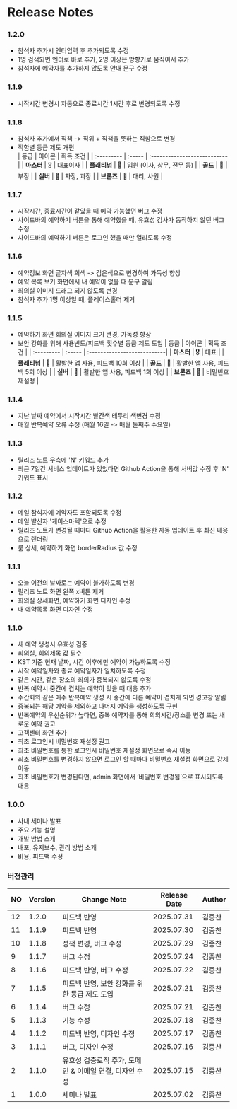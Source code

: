 # Release Notes

### 1.2.0
- 참석자 추가시 엔터입력 후 추가되도록 수정 
- 1명 검색되면 엔터로 바로 추가, 2명 이상은 방향키로 움직여서 추가
- 참석자에 예약자를 추가하지 않도록 안내 문구 수정

### 1.1.9
- 시작시간 변경시 자동으로 종료시간 1시간 후로 변경되도록 수정

### 1.1.8
- 참석자 추가에서 직책 -> 직위 + 직책을 뜻하는 직함으로 변경 
- 직함별 등급 제도 개편  
    | 등급        | 아이콘   | 획득 조건                     |
    | :--------- | :----- | :---------------------------|
    | **마스터**  | 🎖️      | 대표이사                      |
    | **플래티넘** | 🏅     | 임원 (이사, 상무, 전무 등)       |
    | **골드**    | 🥇     | 부장                         |
    | **실버**    | 🥈     | 차장, 과장                    |
    | **브론즈**   | 🥉     | 대리, 사원                    |

### 1.1.7
- 시작시간, 종료시간이 같았을 때 예약 가능했던 버그 수정 
- 사이드바의 예약하기 버튼을 통해 예약했을 때, 유효성 검사가 동작하지 않던 버그 수정
- 사이드바의 예약하기 버튼은 로그인 했을 때만 열리도록 수정 

### 1.1.6 
- 예약정보 화면 글자색 회색 -> 검은색으로 변경하여 가독성 향상
- 예약 목록 보기 화면에서 내 예약이 없을 때 문구 알림
- 회의실 이미지 드래그 되지 않도록 변경 
- 참석자 추가 1명 이상일 때, 플레이스홀더 제거 

### 1.1.5 
- 예약하기 화면 회의실 이미지 크기 변경, 가독성 향상
- 보안 강화를 위해 사용빈도/피드백 횟수별 등급 제도 도입
    | 등급        | 아이콘   | 획득 조건                     |
    | :--------- | :----- | :---------------------------|
    | **마스터**  | 🎖️      | 대표                        |
    | **플래티넘** | 🏅     | 활발한 앱 사용, 피드백 10회 이상   |
    | **골드**    | 🥇     | 활발한 앱 사용, 피드백 5회 이상    |
    | **실버**    | 🥈     | 활발한 앱 사용, 피드백 1회 이상    |
    | **브론즈**   | 🥉     | 비밀번호 재설정                 |

### 1.1.4

- 지난 날짜 예약에서 시작시간 빨간색 테두리 색변경 수정 
- 매월 반복예약 오류 수정 (매월 16일 -> 매월 둘째주 수요일)

### 1.1.3

- 릴리즈 노트 우측에 'N' 키워드 추가 
- 최근 7일간 서비스 업데이트가 있었다면 Github Action을 통해 서버값 수정 후 'N' 키워드 표시

### 1.1.2

- 메일 참석자에 예약자도 포함되도록 수정 
- 메일 발신자 '케이스마텍'으로 수정  
- 릴리즈 노트가 변경될 때마다 Github Action을 활용한 자동 업데이트 후 최신 내용으로 렌더링
- 룸 상세, 예약하기 화면 borderRadius 값 수정 

### 1.1.1

- 오늘 이전의 날짜로는 예약이 불가하도록 변경 
- 릴리즈 노트 화면 왼쪽 x버튼 제거 
- 회의실 상세화면, 예약하기 화면 디자인 수정 
- 내 예약목록 화면 디자인 수정 

### 1.1.0

- 새 예약 생성시 유효성 검증
- 회의실, 회의제목 값 필수
- KST 기준 현재 날짜, 시간 이후에만 예약이 가능하도록 수정
- 시작 예약일자와 종료 예약일자가 일치하도록 수정
- 같은 시간, 같은 장소의 회의가 중복되지 않도록 수정
- 반복 예약시 중간에 겹치는 예약이 있을 때 대응 추가
- 주간회의 같은 매주 반복예약 생성 시 중간에 다른 예약이 겹치게 되면 경고창 알림
- 중복되는 해당 예약을 제외하고 나머지 예약을 생성하도록 구현
- 반복예약의 우선순위가 높다면, 중복 예약자를 통해 회의시간/장소를 변경 또는 새로운 예약 권고
- 고객센터 화면 추가
- 최초 로그인시 비밀번호 재설정 권고
- 최초 비밀번호를 통한 로그인시 비밀번호 재설정 화면으로 즉시 이동
- 최초 비밀번호를 변경하지 않으면 로그인 할 때마다 비밀번호 재설정 화면으로 강제 이동
- 최초 비밀번호가 변경된다면, admin 화면에서 ‘비밀번호 변경됨’으로 표시되도록 대응

### 1.0.0

- 사내 세미나 발표
- 주요 기능 설명
- 개발 방법 소개
- 배포, 유지보수, 관리 방법 소개
- 비용, 피드백 수정

### 버전관리 

| NO | Version | Change Note | Release Date | Author |
| --- | --- | --- | --- | --- |
| 12 | 1.2.0 | 피드백 반영 | 2025.07.31 | 김종찬  |
| 11 | 1.1.9 | 피드백 반영 | 2025.07.30 | 김종찬  |
| 10 | 1.1.8 | 정책 변경, 버그 수정 | 2025.07.29 | 김종찬  |
| 9 | 1.1.7 | 버그 수정 | 2025.07.24 | 김종찬  |
| 8 | 1.1.6 | 피드백 반영, 버그 수정 | 2025.07.22 | 김종찬  |
| 7 | 1.1.5 | 피드백 반영, 보안 강화를 위한 등급 제도 도입 | 2025.07.21 | 김종찬  |
| 6 | 1.1.4 | 버그 수정 | 2025.07.21 | 김종찬  |
| 5 | 1.1.3 | 기능 수정 | 2025.07.18 | 김종찬  |
| 4 | 1.1.2 | 피드백 반영, 디자인 수정 | 2025.07.17 | 김종찬  |
| 3 | 1.1.1 | 버그, 디자인 수정 | 2025.07.16 | 김종찬  |
| 2 | 1.1.0 | 유효성 검증로직 추가, 도메인 & 이메일 연결, 디자인 수정 | 2025.07.15 | 김종찬 |
| 1 | 1.0.0 | 세미나 발표 | 2025.07.02 | 김종찬  |

